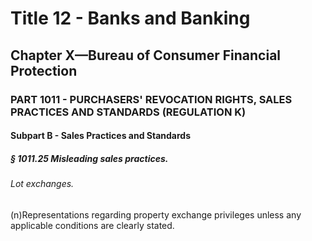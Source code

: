 
# Title 12 - Banks and Banking
## Chapter X—Bureau of Consumer Financial Protection
### PART 1011 - PURCHASERS' REVOCATION RIGHTS, SALES PRACTICES AND STANDARDS (REGULATION K)
#### Subpart B - Sales Practices and Standards
##### § 1011.25 Misleading sales practices.
###### Lot exchanges.

(n)Representations regarding property exchange privileges unless any applicable conditions are clearly stated.
